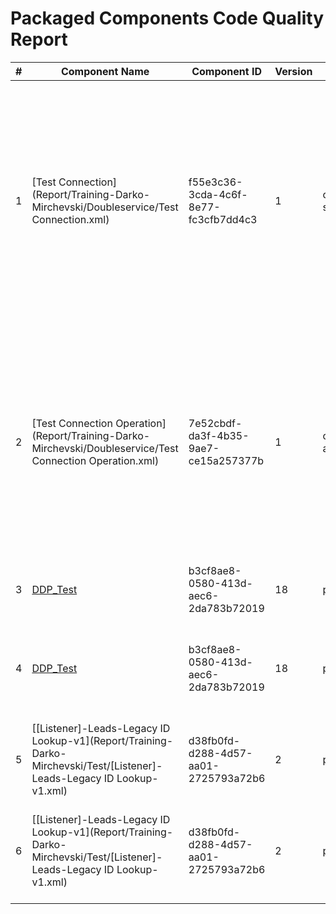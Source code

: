 # Packaged Components Code Quality Report
|#|Component Name|Component ID|Version|Type|Issue|Issue Type|Priority|
|---|---|---|---|---|---|---|---|
|1|[Test Connection](Report/Training-Darko-Mirchevski/Doubleservice/Test Connection.xml)|f55e3c36-3cda-4c6f-8e77-fc3cfb7dd4c3|1|connector-settings|The name of HTTP connection components must include square brackets ([]) with uppercase text inside (e.g., [SF], [HRIS], [SAP]). This rule ensures compliance with CHG naming conventions.|CODE_SMELL|MINOR|
|2|[Test Connection Operation](Report/Training-Darko-Mirchevski/Doubleservice/Test Connection Operation.xml)|7e52cbdf-da3f-4b35-9ae7-ce15a257377b|1|connector-action|The name of HTTP connection operation must include square brackets ([]) with uppercase text inside (e.g., [SF], [HRIS], [SAP]). This rule ensures compliance with CHG naming conventions.|CODE_SMELL|MINOR|
|3|[DDP_Test](Report/Training-Darko-Mirchevski/Doubleservice/DDP_Test.xml)|b3cf8ae8-0580-413d-aec6-2da783b72019|18|process|Process description must be set|CODE_SMELL|MINOR|
|4|[DDP_Test](Report/Training-Darko-Mirchevski/Doubleservice/DDP_Test.xml)|b3cf8ae8-0580-413d-aec6-2da783b72019|18|process|Every document property must have at least one source value defined.|CODE_SMELL|MAJOR|
|5|[[Listener]-Leads-Legacy ID Lookup-v1](Report/Training-Darko-Mirchevski/Test/[Listener]-Leads-Legacy ID Lookup-v1.xml)|d38fb0fd-d288-4d57-aa01-2725793a72b6|2|process|Process description must be set|CODE_SMELL|MINOR|
|6|[[Listener]-Leads-Legacy ID Lookup-v1](Report/Training-Darko-Mirchevski/Test/[Listener]-Leads-Legacy ID Lookup-v1.xml)|d38fb0fd-d288-4d57-aa01-2725793a72b6|2|process|A listener Process can run in Low Latency mode instead of General Mode|BUG|MINOR|
